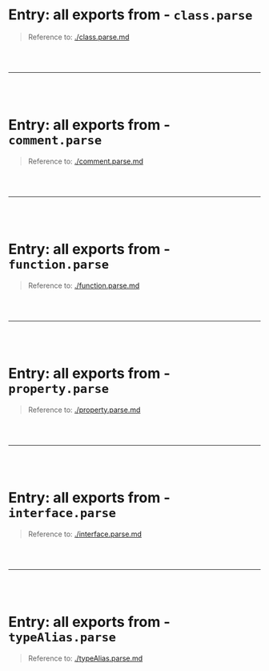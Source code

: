 # Entry: all exports from - `class.parse`

> Reference to: [./class.parse.md](./class.parse.md)

    
<br/>
<br/>



---


<br/>
<br/>

# Entry: all exports from - `comment.parse`

> Reference to: [./comment.parse.md](./comment.parse.md)

    
<br/>
<br/>



---


<br/>
<br/>

# Entry: all exports from - `function.parse`

> Reference to: [./function.parse.md](./function.parse.md)

    
<br/>
<br/>



---


<br/>
<br/>

# Entry: all exports from - `property.parse`

> Reference to: [./property.parse.md](./property.parse.md)

    
<br/>
<br/>



---


<br/>
<br/>

# Entry: all exports from - `interface.parse`

> Reference to: [./interface.parse.md](./interface.parse.md)

    
<br/>
<br/>



---


<br/>
<br/>

# Entry: all exports from - `typeAlias.parse`

> Reference to: [./typeAlias.parse.md](./typeAlias.parse.md)

    